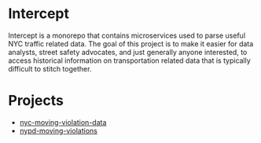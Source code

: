 # Intercept
Intercept is a monorepo that contains microservices used to parse useful NYC traffic related data. The goal of this project is to make it easier for data analysts, street safety advocates, and just generally anyone interested, to access historical information on transportation related data that is typically difficult to stitch together.

# Projects
 - [nyc-moving-violation-data](./projects/nyc-moving-violation-data)
 - [nypd-moving-violations](./projects/nypd-moving-violations)
 
